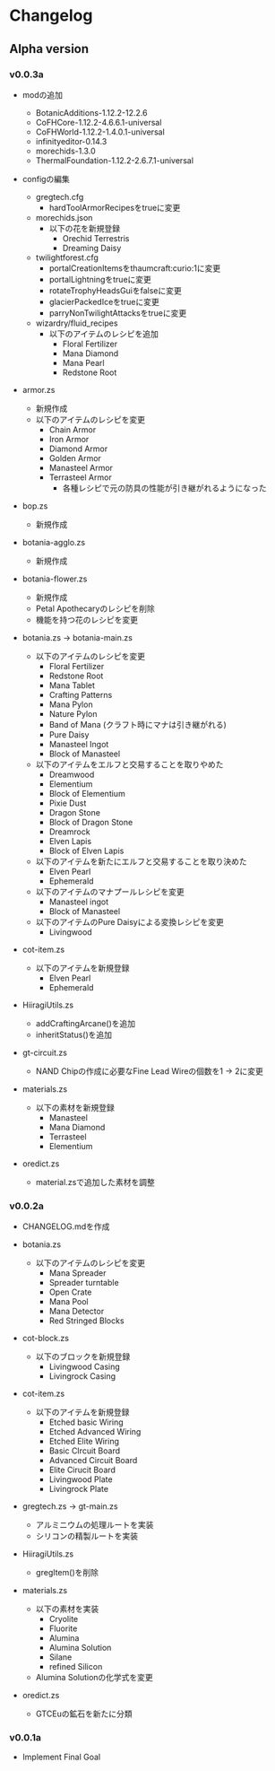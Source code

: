 # Changelog

## Alpha version

### v0.0.3a

* modの追加
  * BotanicAdditions-1.12.2-12.2.6
  * CoFHCore-1.12.2-4.6.6.1-universal
  * CoFHWorld-1.12.2-1.4.0.1-universal
  * infinityeditor-0.14.3
  * morechids-1.3.0
  * ThermalFoundation-1.12.2-2.6.7.1-universal

* configの編集
  * gregtech.cfg
    * hardToolArmorRecipesをtrueに変更
  * morechids.json
    * 以下の花を新規登録
      * Orechid Terrestris
      * Dreaming Daisy
  * twilightforest.cfg
    * portalCreationItemsをthaumcraft:curio:1に変更
    * portalLightningをtrueに変更
    * rotateTrophyHeadsGuiをfalseに変更
    * glacierPackedIceをtrueに変更
    * parryNonTwilightAttacksをtrueに変更
  * wizardry/fluid_recipes
    * 以下のアイテムのレシピを追加
      * Floral Fertilizer
      * Mana Diamond
      * Mana Pearl
      * Redstone Root

* armor.zs
  * 新規作成
  * 以下のアイテムのレシピを変更
    * Chain Armor
    * Iron Armor
    * Diamond Armor
    * Golden Armor
    * Manasteel Armor
    * Terrasteel Armor
      * 各種レシピで元の防具の性能が引き継がれるようになった

* bop.zs
  * 新規作成

* botania-agglo.zs
  * 新規作成

* botania-flower.zs
  * 新規作成
  * Petal Apothecaryのレシピを削除
  * 機能を持つ花のレシピを変更

* botania.zs -> botania-main.zs
  * 以下のアイテムのレシピを変更
    * Floral Fertilizer
    * Redstone Root
    * Mana Tablet
    * Crafting Patterns
    * Mana Pylon
    * Nature Pylon
    * Band of Mana (クラフト時にマナは引き継がれる)
    * Pure Daisy
    * Manasteel Ingot
    * Block of Manasteel
  * 以下のアイテムをエルフと交易することを取りやめた
    * Dreamwood
    * Elementium
    * Block of Elementium
    * Pixie Dust
    * Dragon Stone
    * Block of Dragon Stone
    * Dreamrock
    * Elven Lapis
    * Block of Elven Lapis
  * 以下のアイテムを新たにエルフと交易することを取り決めた
    * Elven Pearl
    * Ephemerald
  * 以下のアイテムのマナプールレシピを変更
    * Manasteel ingot
    * Block of Manasteel
  * 以下のアイテムのPure Daisyによる変換レシピを変更
    * Livingwood

* cot-item.zs
  * 以下のアイテムを新規登録
    * Elven Pearl
    * Ephemerald

* HiiragiUtils.zs
  * addCraftingArcane()を追加
  * inheritStatus()を追加

* gt-circuit.zs
  * NAND Chipの作成に必要なFine Lead Wireの個数を1 -> 2に変更

* materials.zs
  * 以下の素材を新規登録
    * Manasteel
    * Mana Diamond
    * Terrasteel
    * Elementium

* oredict.zs
  * material.zsで追加した素材を調整

### v0.0.2a

* CHANGELOG.mdを作成

* botania.zs
  * 以下のアイテムのレシピを変更
    * Mana Spreader
    * Spreader turntable
    * Open Crate
    * Mana Pool
    * Mana Detector
    * Red Stringed Blocks

* cot-block.zs
  * 以下のブロックを新規登録
    * Livingwood Casing
    * Livingrock Casing

* cot-item.zs
  * 以下のアイテムを新規登録
    * Etched basic Wiring
    * Etched Advanced Wiring
    * Etched Elite Wiring
    * Basic CIrcuit Board
    * Advanced Circuit Board
    * Elite Cirucit Board
    * Livingwood Plate
    * Livingrock Plate

* gregtech.zs -> gt-main.zs
  * アルミニウムの処理ルートを実装
  * シリコンの精製ルートを実装

* HiiragiUtils.zs
  * gregItem()を削除

* materials.zs
  * 以下の素材を実装
    * Cryolite
    * Fluorite
    * Alumina
    * Alumina Solution
    * Silane
    * refined Silicon
  * Alumina Solutionの化学式を変更

* oredict.zs
  * GTCEuの鉱石を新たに分類

### v0.0.1a

* Implement Final Goal

